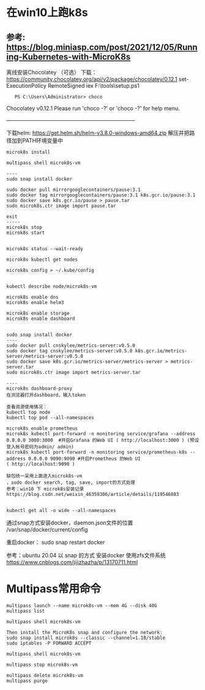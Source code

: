 #  在win10上跑k8s

参考: https://blog.miniasp.com/post/2021/12/05/Running-Kubernetes-with-MicroK8s
-------------------------------
离线安装Chocolatey （可选）
下载：https://community.chocolatey.org/api/v2/package/chocolatey/0.12.1
       set-ExecutionPolicy RemoteSigned
       iex F:\tools\setup.ps1

       PS C:\Users\Administrator> choco
Chocolatey v0.12.1
Please run 'choco -?' or 'choco <command> -?' for help menu.

————————————————————————


下载helm: https://get.helm.sh/helm-v3.8.0-windows-amd64.zip
解压并把路径加到PATH环境变量中
   
```
microk8s install

multipass shell microk8s-vm

----
sudo snap install docker

sudo docker pull mirrorgooglecontainers/pause:3.1
sudo docker tag mirrorgooglecontainers/pause:3.1 k8s.gcr.io/pause:3.1
sudo docker save k8s.gcr.io/pause > pause.tar
sudo microk8s.ctr image import pause.tar

exit
-----
microk8s stop
microk8s start


microk8s status --wait-ready

microk8s kubectl get nodes

microk8s config > ~/.kube/config


kubectl describe node/microk8s-vm

microk8s enable dns
microk8s enable helm3

microk8s enable storage
microk8s enable dashboard


sudo snap install docker
----
sudo docker pull cnskylee/metrics-server:v0.5.0
sudo docker tag cnskylee/metrics-server:v0.5.0 k8s.gcr.io/metrics-server/metrics-server:v0.5.0
sudo docker save k8s.gcr.io/metrics-server/metrics-server > metrics-server.tar
sudo microk8s.ctr image import metrics-server.tar

----
microk8s dashboard-proxy
在浏览器打开dashboard，输入token

查看资源使用情况：
kubectl top node
kubectl top pod --all-namespaces

microk8s enable prometheus
microk8s kubectl port-forward -n monitoring service/grafana --address 0.0.0.0 3000:3000  #开启Grafana 的Web UI ( http://localhost:3000 ) (预设登入帐号密码为admin/ admin)
microk8s kubectl port-forward -n monitoring service/prometheus-k8s --address 0.0.0.0 9090:9090 #开启Prometheus 的Web UI ( http://localhost:9090 )

缺包统一采用上面进入microk8s-vm
，sudo docker search, tag, save, import的方式处理
参考：win10 下 microk8s安装记录
https://blog.csdn.net/weixin_46359306/article/details/119546083


kubectl get all -o wide --all-namespaces

```

通过snap方式安装docker，daemon.json文件的位置
/var/snap/docker/current/config

重启docker：
sudo snap restart docker

参考：ubuntu 20.04 以 snap 的方式 安装docker 使用zfs文件系统  https://www.cnblogs.com/jijizhazha/p/13170711.html


# Multipass常用命令
```
multipass launch --name microk8s-vm --mem 4G --disk 40G
multipass list

multipass shell microk8s-vm

Then install the MicroK8s snap and configure the network:
sudo snap install microk8s --classic --channel=1.18/stable
sudo iptables -P FORWARD ACCEPT

multipass shell microk8s-vm

multipass stop microk8s-vm

multipass delete microk8s-vm
multipass purge
```
